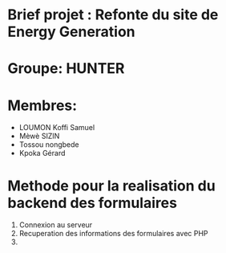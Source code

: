 #  Brief projet : Refonte du site de Energy Generation
# Groupe: HUNTER
# Membres:
<ul>
<li>LOUMON Koffi Samuel </li>
<li>Mèwè SIZIN </li>
<li>Tossou nongbede </li>
<li>Kpoka Gérard </li>
</ul>


# Methode pour la realisation du backend des formulaires
<ol>
<li> Connexion au serveur </li>
<li>Recuperation des informations des formulaires avec PHP</li>
<li></li>
</ol>